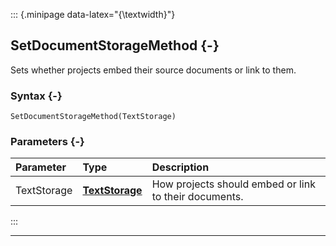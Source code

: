 ::: {.minipage data-latex="{\textwidth}"}
## SetDocumentStorageMethod {-}

Sets whether projects embed their source documents or link to them.

### Syntax {-}

```{sql}
SetDocumentStorageMethod(TextStorage)
```

### Parameters {-}

**Parameter** | **Type** | **Description**
| :-- | :-- | :-- |
TextStorage | **[TextStorage](#textstorage)** | How projects should embed or link to their documents.
:::

***
